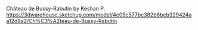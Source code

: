 Château de Bussy-Rabutin by Keshan P.
https://3dwarehouse.sketchup.com/model/4c05c577bc382b6bcb329424aa12d9a2/Ch%C3%A2teau-de-Bussy-Rabutin